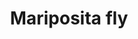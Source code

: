 ---
title: Mariposita fly
date: 
draft: false

# descripcion
description : Pulsera de plata 925 y microcubic- Chequeá el largo de la pulsera.

materials: Plata 925

color: 

dimensions: Largo 10,9cm regulable a 23 cm

code: 03-21-0815

type: "Pulseras"

categories: []

price: $2.480,00

price_eftvo: $2.105,00

# Images
# first image will be shown in the product page
images:
  # - image: "images/path_to_image"
  # La ubicacion de las imagenes es imagenes/Pulseras/Pulseras.Microcubic/03-21-0815-mariposita-fly
  - image: "./images/pulseras/microcubic/03-21-0815-mariposita-fly_a.jpg"
  - image: "./images/pulseras/microcubic/03-21-0815-mariposita-fly_b.jpg"
  - image: "./images/pulseras/microcubic/03-21-0815-mariposita-fly_c.jpg"
---